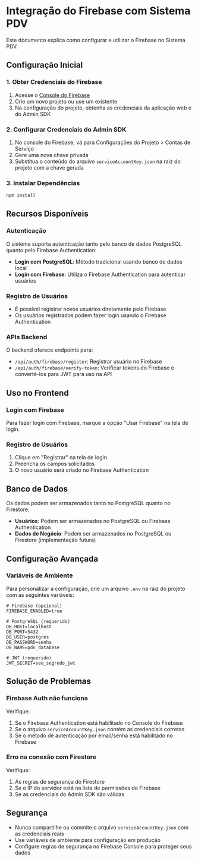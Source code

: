 # Integração do Firebase com Sistema PDV

Este documento explica como configurar e utilizar o Firebase no Sistema PDV.

## Configuração Inicial

### 1. Obter Credenciais do Firebase

1. Acesse o [Console do Firebase](https://console.firebase.google.com/)
2. Crie um novo projeto ou use um existente
3. Na configuração do projeto, obtenha as credenciais da aplicação web e do Admin SDK

### 2. Configurar Credenciais do Admin SDK

1. No console do Firebase, vá para Configurações do Projeto > Contas de Serviço
2. Gere uma nova chave privada
3. Substitua o conteúdo do arquivo `serviceAccountKey.json` na raiz do projeto com a chave gerada

### 3. Instalar Dependências

```bash
npm install
```

## Recursos Disponíveis

### Autenticação

O sistema suporta autenticação tanto pelo banco de dados PostgreSQL quanto pelo Firebase Authentication:

- **Login com PostgreSQL**: Método tradicional usando banco de dados local
- **Login com Firebase**: Utiliza o Firebase Authentication para autenticar usuários

### Registro de Usuários

- É possível registrar novos usuários diretamente pelo Firebase
- Os usuários registrados podem fazer login usando o Firebase Authentication

### APIs Backend

O backend oferece endpoints para:

- `/api/auth/firebase/register`: Registrar usuário no Firebase
- `/api/auth/firebase/verify-token`: Verificar tokens do Firebase e convertê-los para JWT para uso na API

## Uso no Frontend

### Login com Firebase

Para fazer login com Firebase, marque a opção "Usar Firebase" na tela de login.

### Registro de Usuários

1. Clique em "Registrar" na tela de login
2. Preencha os campos solicitados
3. O novo usuário será criado no Firebase Authentication

## Banco de Dados

Os dados podem ser armazenados tanto no PostgreSQL quanto no Firestore:

- **Usuários**: Podem ser armazenados no PostgreSQL ou Firebase Authentication
- **Dados de Negócio**: Podem ser armazenados no PostgreSQL ou Firestore (implementação futura)

## Configuração Avançada

### Variáveis de Ambiente

Para personalizar a configuração, crie um arquivo `.env` na raiz do projeto com as seguintes variáveis:

```
# Firebase (opcional)
FIREBASE_ENABLED=true

# PostgreSQL (requerido)
DB_HOST=localhost
DB_PORT=5432
DB_USER=postgres
DB_PASSWORD=senha
DB_NAME=pdv_database

# JWT (requerido)
JWT_SECRET=seu_segredo_jwt
```

## Solução de Problemas

### Firebase Auth não funciona

Verifique:
1. Se o Firebase Authentication está habilitado no Console do Firebase
2. Se o arquivo `serviceAccountKey.json` contém as credenciais corretas
3. Se o método de autenticação por email/senha está habilitado no Firebase

### Erro na conexão com Firestore

Verifique:
1. As regras de segurança do Firestore
2. Se o IP do servidor está na lista de permissões do Firebase
3. Se as credenciais do Admin SDK são válidas

## Segurança

- Nunca compartilhe ou commite o arquivo `serviceAccountKey.json` com as credenciais reais
- Use variáveis de ambiente para configuração em produção
- Configure regras de segurança no Firebase Console para proteger seus dados